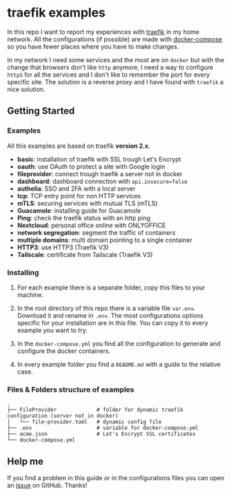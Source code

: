 # traefik examples

In this repo I want to report my experiences with [traefik](https://docs.traefik.io/) in my home network. All the configurations (if possible) are made with [docker-compose](https://docs.docker.com/compose/) so you have fewer places where you have to make changes.

In my network I need some services and the most are on `docker` but with the change that browsers don't like `http` anymore, I need a way to configure `httpS` for all the services and I don't like to remember the port for every specific site. The solution is a reverse proxy and I have found with `traefik` a nice solution.


## Getting Started

### Examples

All this examples are based on traefik **version 2.x**.

- **basic**: installation of traefik with SSL trough Let's Encrypt
- **oauth**: use OAuth to protect a site with Google login
- **fileprovider**: connect trough traefik a server not in docker
- **dashboard**: dashboard connection with `api.insecure=false`
- **authelia**: SSO and 2FA with a local server
- **tcp**: TCP entry point for non HTTP services
- **mTLS**: securing services with mutual TLS (mTLS)
- **Guacamole**: installing guide for Guacamole
- **Ping**: check the traefik status with an http ping
- **Nextcloud**: personal office online with ONLYOFFICE
- **network segregation**: segment the traffic of containers
- **multiple domains**: multi domain pointing to a single container
- **HTTP3**: use HTTP3 (Traefik V3)
- **Tailscale**: certificate from Tailscale (Traefik V3)


### Installing

1. For each example there is a separate folder, copy this files to your machine.

2. In the root directory of this repo there is a variable file `var.env`. Download it and rename in `.env`. The most configurations options specific for your installation are in this file. You can copy it to every example you want to try.

3. In the `docker-compose.yml` you find all the configuration to generate and configure the docker containers.

4. In every example folder you find a `README.md` with a guide to the relative case.


### Files & Folders structure of examples

    .
    ├── FileProvider             # folder for dynamic traefik configuration (server not in docker)
    │   └── file-provider.toml   # dynamic config file
    ├── .env                     # variable for docker-compose.yml
    ├── acme.json                # Let's Encrypt SSL certificates
    └── docker-compose.yml


## Help me

If you find a problem in this guide or in the configurations files you can open an [issue](https://github.com/frigi83/traefik-examples/issues) on GitHub. Thanks!
